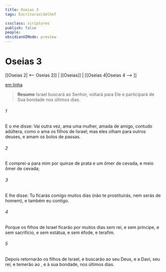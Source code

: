 ```yaml
---
title: Oseias 3
tags: Escrituras\VelhoT

cssclass: scriptures
publish: false
people:
obsidianUIMode: preview
---
```


# Oseias 3
[[Oseias 2| <-- Oseias 2]] | [[Oseias]] | [[Oseias 4|Oseias 4 --> ]]

[em linha](https://churchofjesuschrist.org/study/scriptures/ot/hosea/3?lang=por)

> __Resumo__
Israel buscará ao Senhor, voltará para Ele e participará de Sua bondade nos últimos dias.

###### 1 
E o  me disse: Vai outra vez, ama uma mulher, amada de  amigo, contudo adúltera, como o  ama os filhos de Israel; mas eles olham para outros deuses, e amam os bolos de passas.

###### 2 
E comprei-a para mim por quinze  de prata e um ômer de cevada, e meio ômer de cevada;

###### 3 
E lhe disse: Tu ficarás comigo muitos dias (não te prostituirás, nem serás de  homem), e também eu  contigo.

###### 4 
Porque os filhos de Israel ficarão por muitos dias sem rei, e sem príncipe, e sem sacrifício, e sem estátua, e sem éfode, e  terafim.

###### 5 
Depois retornarão os filhos de Israel, e buscarão ao  seu Deus, e a Davi, seu rei; e temerão ao , e à sua bondade, nos últimos dias.

